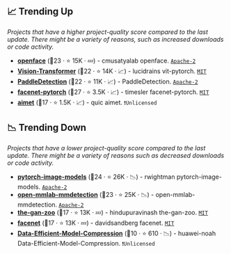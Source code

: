 ## 📈 Trending Up

_Projects that have a higher project-quality score compared to the last update. There might be a variety of reasons, such as increased downloads or code activity._

- <b><a href="https://github.com/cmusatyalab/openface">openface</a></b> (🥈23 ·  ⭐ 15K · 💤) - cmusatyalab openface. <code><a href="http://bit.ly/3nYMfla">Apache-2</a></code>
- <b><a href="https://github.com/lucidrains/vit-pytorch">Vision-Transformer</a></b> (🥈22 ·  ⭐ 14K · 📈) - lucidrains vit-pytorch. <code><a href="http://bit.ly/34MBwT8">MIT</a></code>
- <b><a href="https://github.com/PaddlePaddle/PaddleDetection">PaddleDetection</a></b> (🥈22 ·  ⭐ 11K · 📈) - PaddleDetection. <code><a href="http://bit.ly/3nYMfla">Apache-2</a></code>
- <b><a href="https://github.com/timesler/facenet-pytorch">facenet-pytorch</a></b> (🥇27 ·  ⭐ 3.5K · 📈) - timesler facenet-pytorch. <code><a href="http://bit.ly/34MBwT8">MIT</a></code>
- <b><a href="https://github.com/quic/aimet">aimet</a></b> (🥈17 ·  ⭐ 1.5K · 📈) - quic aimet. <code>❗Unlicensed</code>

## 📉 Trending Down

_Projects that have a lower project-quality score compared to the last update. There might be a variety of reasons such as decreased downloads or code activity._

- <b><a href="https://github.com/rwightman/pytorch-image-models">pytorch-image-models</a></b> (🥇24 ·  ⭐ 26K · 📉) - rwightman pytorch-image-models. <code><a href="http://bit.ly/3nYMfla">Apache-2</a></code>
- <b><a href="https://github.com/open-mmlab/mmdetection">open-mmlab-mmdetection</a></b> (🥇23 ·  ⭐ 25K · 📉) - open-mmlab-mmdetection. <code><a href="http://bit.ly/3nYMfla">Apache-2</a></code>
- <b><a href="https://github.com/hindupuravinash/the-gan-zoo">the-gan-zoo</a></b> (🥈17 ·  ⭐ 13K · 💤) - hindupuravinash the-gan-zoo. <code><a href="http://bit.ly/34MBwT8">MIT</a></code>
- <b><a href="https://github.com/davidsandberg/facenet">facenet</a></b> (🥉17 ·  ⭐ 13K · 💤) - davidsandberg facenet. <code><a href="http://bit.ly/34MBwT8">MIT</a></code>
- <b><a href="https://github.com/huawei-noah/Data-Efficient-Model-Compression">Data-Efficient-Model-Compression</a></b> (🥉10 ·  ⭐ 610 · 📉) - huawei-noah Data-Efficient-Model-Compression. <code>❗Unlicensed</code>

